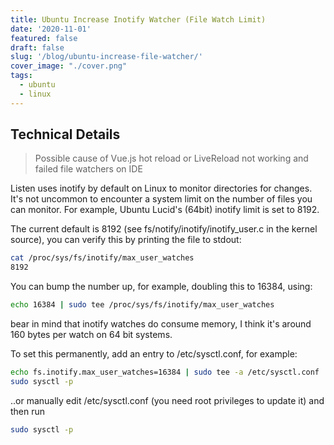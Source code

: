 ```yaml
---
title: Ubuntu Increase Inotify Watcher (File Watch Limit)
date: '2020-11-01'
featured: false
draft: false
slug: '/blog/ubuntu-increase-file-watcher/'
cover_image: "./cover.png"
tags:
  - ubuntu
  - linux
---
```


## Technical Details

> Possible cause of Vue.js hot reload or LiveReload not working and failed file watchers on IDE

Listen uses inotify by default on Linux to monitor directories for changes. It's not uncommon to encounter a system limit on the number of files you can monitor. For example, Ubuntu Lucid's (64bit) inotify limit is set to 8192.

The current default is 8192 (see fs/notify/inotify/inotify_user.c in the kernel source), you can verify this by printing the file to stdout:

```sh
cat /proc/sys/fs/inotify/max_user_watches
8192
```

You can bump the number up, for example, doubling this to 16384, using:

```sh
echo 16384 | sudo tee /proc/sys/fs/inotify/max_user_watches
```

bear in mind that inotify watches do consume memory, I think it's around 160 bytes per watch on 64 bit systems.

To set this permanently, add an entry to /etc/sysctl.conf, for example:

```sh
echo fs.inotify.max_user_watches=16384 | sudo tee -a /etc/sysctl.conf
sudo sysctl -p
```

..or manually edit /etc/sysctl.conf (you need root privileges to update it) and then run

```sh
sudo sysctl -p
```

